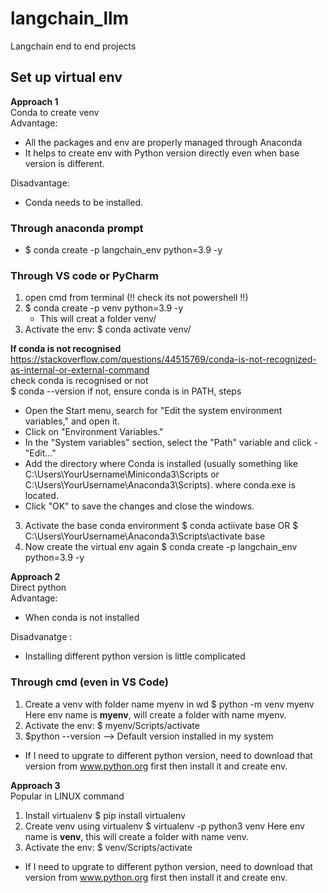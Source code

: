 # langchain_llm
Langchain end to end projects

## Set up virtual env

**Approach 1**  
Conda to create venv  
Advantage: 
- All the packages and env are properly managed through Anaconda
- It helps to create env with Python version directly even when base version is different.  

Disadvantage:  
- Conda needs to be installed.

### Through anaconda prompt
- $ conda create -p langchain_env  python=3.9 -y 

### Through VS code or PyCharm
1. open cmd from terminal (!! check its not powershell !!)
2. $ conda create -p venv  python=3.9 -y  
   - This will creat a folder venv/
3. Activate the env: $ conda activate venv/

**If conda is not recognised**  
https://stackoverflow.com/questions/44515769/conda-is-not-recognized-as-internal-or-external-command  
check conda is recognised or not  
    $ conda --version
    if not, ensure conda is in PATH, steps 
-   Open the Start menu, search for "Edit the system environment variables," and open it.
-   Click on "Environment Variables."
-   In the "System variables" section, select the "Path" variable and click -   "Edit..."
-   Add the directory where Conda is installed (usually something like C:\Users\YourUsername\Miniconda3\Scripts or C:\Users\YourUsername\Anaconda3\Scripts).
where conda.exe is located.
-   Click "OK" to save the changes and close the windows.
3. Activate the base conda environment
$ conda actiivate base
OR
$ C:\Users\YourUsername\Anaconda3\Scripts\activate base
4. Now create the virtual env again
$ conda create -p langchain_env  python=3.9 -y

**Approach 2**  
Direct python  
Advantage: 
- When conda is not installed  

Disadvanatge :  
- Installing different python version is little complicated

### Through cmd (even in VS Code)
1. Create a venv with folder name myenv in wd
  $ python -m venv myenv
   Here env name is **myenv**, will create a folder with name myenv.
2. Activate the env: $ myenv/Scripts/activate
3. $python --version --> Default version installed in my system
* If I need to upgrate to different python version, need to download that version from www.python.org first then install it and create env.

**Approach 3** <br />
Popular in LINUX command
1. Install virtualenv
  $ pip install virtualenv
2. Create venv using virtualenv
  $ virtualenv -p python3 venv
   Here env name is **venv**, this will create a folder with name venv.
3. Activate the env: $ venv/Scripts/activate
* If I need to upgrate to different python version, need to download that version from www.python.org first then install it and create env.
  
